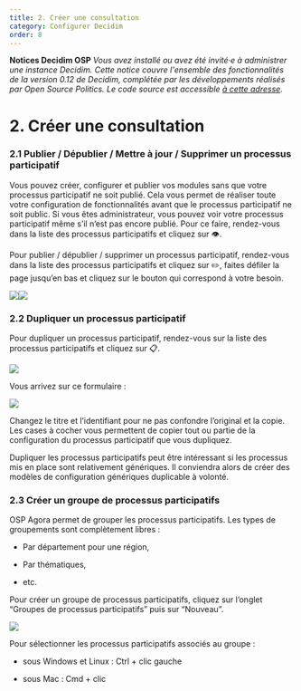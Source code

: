 ```yaml
---
title: 2. Créer une consultation 
category: Configurer Decidim
order: 8
---
```


**Notices Decidim OSP**
*Vous avez installé ou avez été invité·e à administrer une instance Decidim. Cette notice couvre l'ensemble des fonctionnalités de la version 0.12 de Decidim, complétée par les développements réalisés par Open Source Politics. Le code source est accessible [à cette adresse](https://github.com/OpenSourcePolitics/decidim).*

# 2. Créer une consultation




### 2.1 Publier / Dépublier / Mettre à jour / Supprimer un processus participatif

Vous pouvez créer, configurer et publier vos modules sans que votre processus participatif ne soit publié. Cela vous permet de réaliser toute votre configuration de fonctionnalités avant que le processus participatif ne soit public. Si vous êtes administrateur, vous pouvez voir votre processus participatif même s’il n’est pas encore publié. Pour ce faire, rendez-vous dans la liste des processus participatifs et cliquez sur 👁️.

Pour publier / dépublier / supprimer un processus participatif, rendez-vous dans la liste des processus participatifs et cliquez sur ✏️, faites défiler la page jusqu’en bas et cliquez sur le bouton qui correspond à votre besoin.

![](https://lh3.googleusercontent.com/VsWS3wlsx4VOVSC-J_O3UFmT55mTZWl346hVMV5WPhvS6auQUIDqA9LLczP9vqFldZ-gUrlJjxAb5OsoiiajT9SzYZb79beQ5M6vHwcMu97hH-Pr-EGfyf_hrL_bgxEngP6xVxqe)![](https://lh3.googleusercontent.com/ir4RZQzcSKD2L-jrBC0Kio7lgVAZhvIKw6jhRG7l0iuTfLPm0i7Z8vIwOxXlP7EVtnXZ1zwNtiXb_eHCmERf95xbmZBuqggyKXgqxYc46KHeUqe4lAlOn4CiWrILIgqUggwvOgOV)

### 2.2 Dupliquer un processus participatif

Pour dupliquer un processus participatif, rendez-vous sur la liste des processus participatifs et cliquez sur 📋.

![](https://lh4.googleusercontent.com/eLgM49cbIKrlC6gt6A2xx4rz5qt9-znxkWPVQ1e7E8Uy7ShvRsgisEc1Cw6l9JxHBEF2UHeYDQ0KsrNkbY7ip7FOiuN8i-Z0ehjMvJsB7_LeijWUcQIpju-p3xi6-OohZNs21M87)

Vous arrivez sur ce formulaire :

![](https://lh5.googleusercontent.com/LsvULqZ1-0ICeKEssU52wYs0Bz8rhdQl0BUj75bib1i7XNtv98YCxKgByHxlABve8ZoPxDYX-oVH71rKWDITUlu9Oh5i2z_NoKeO8daKLCi5Y3bvXD4RXM3PK1THjxM02fohiWss)

Changez le titre et l’identifiant pour ne pas confondre l’original et la copie. Les cases à cocher vous permettent de copier tout ou partie de la configuration du processus participatif que vous dupliquez.

Dupliquer les processus participatifs peut être intéressant si les processus mis en place sont relativement génériques. Il conviendra alors de créer des modèles de configuration génériques duplicable à volonté.

### 2.3 Créer un groupe de processus participatifs

OSP Agora permet de grouper les processus participatifs. Les types de groupements sont complètement libres :

*   Par département pour une région,

*   Par thématiques,

*   etc.

Pour créer un groupe de processus participatifs, cliquez sur l’onglet “Groupes de processus participatifs” puis sur “Nouveau”.

![](https://lh5.googleusercontent.com/EGe0h3icDNblVQ9QlPIM2BxVh7MbdbIvTwuAq67A3AXHnrVEBayktB8FsQxX3c8HYA6sLRM50upEJ-OH9oDrSUneXseb8DuWIJH5bCd6n0tSvhDzLfHTZVTV_UaB7194JwkSBrMM)

Pour sélectionner les processus participatifs associés au groupe :

*   sous Windows et Linux : Ctrl + clic gauche

*   sous Mac : Cmd + clic
